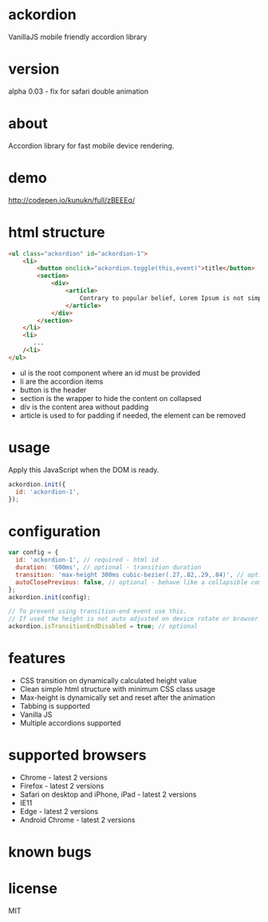 # ackordion
VanillaJS mobile friendly accordion library

# version
alpha 0.03 - fix for safari double animation

# about
Accordion library for fast mobile device rendering. 

# demo
http://codepen.io/kunukn/full/zBEEEq/


# html structure
```html
<ul class="ackordion" id="ackordion-1">
    <li>
        <button onclick="ackordion.toggle(this,event)">title</button>
        <section>
            <div>
                <article> 
                    Contrary to popular belief, Lorem Ipsum is not simply random text.
                </article>
            </div>
        </section>
    </li>
    <li>
       ...
    /<li>
</ul>

```
* ul is the root component where an id must be provided
* li are the accordion items
* button is the header
* section is the wrapper to hide the content on collapsed
* div is the content area without padding
* article is used to for padding if needed, the element can be removed

# usage

Apply this JavaScript when the DOM is ready.

```javascript
ackordion.init({
  id: 'ackordion-1',
});
```

# configuration

```javascript
var config = {
  id: 'ackordion-1', // required - html id
  duration: '600ms', // optional - transition duration
  transition: 'max-height 300ms cubic-bezier(.27,.82,.29,.84)', // optional - custom css transition
  autoClosePrevious: false, // optional - behave like a collapsible component
};
ackordion.init(config);

// To prevent using transition-end event use this.
// If used the height is not auto adjusted on device rotate or browser resizing
ackordion.isTransitionEndDisabled = true; // optional
```


# features
* CSS transition on dynamically calculated height value
* Clean simple html structure with minimum CSS class usage 
* Max-height is dynamically set and reset after the animation
* Tabbing is supported
* Vanilla JS
* Multiple accordions supported


# supported browsers
* Chrome - latest 2 versions
* Firefox - latest 2 versions
* Safari on desktop and iPhone, iPad - latest 2 versions
* IE11
* Edge - latest 2 versions
* Android Chrome - latest 2 versions


# known bugs


# license
MIT
